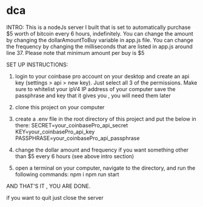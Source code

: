 # dca

INTRO:
This is a nodeJs server I built that is set to automatically purchase $5 worth of bitcoin every 6 hours, indefinitely. You can change the amount by changing the dollarAmountToBuy variable in app.js file. You can change the frequency by changing the milliseconds that are listed in app.js around line 37.
Please note that minimum amount per buy is $5

SET UP INSTRUCTIONS:

1. login to your coinbase pro account on your desktop and create an api key (settings > api > new key). Just select all 3 of the permissions. Make sure to whitelist your ipV4 IP address of your computer
   save the passphrase and key that it gives you , you will need them later

2. clone this project on your computer

3. create a .env file in the root directory of this project and put the below in there:
   SECRET=your_coinbasePro_api_secret
   KEY=your_coinbasePro_api_key
   PASSPHRASE=your_coinbasePro_api_passphrase

4. change the dollar amount and frequency if you want something other than \$5 every 6 hours (see above intro section)

5. open a terminal on your computer, navigate to the directory, and run the following commands:
   npm i
   npm run start

AND THAT'S IT , YOU ARE DONE.

if you want to quit just close the server
